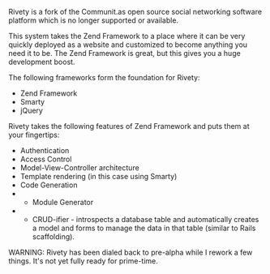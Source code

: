 Rivety is a fork of the Communit.as open source social networking software platform which is no longer supported or available.

This system takes the Zend Framework to a place where it can be very quickly deployed as a website and customized to become anything you need it to be. The Zend 
Framework is great, but this gives you a huge development boost.

The following frameworks form the foundation for Rivety:
- Zend Framework
- Smarty
- jQuery

Rivety takes the following features of Zend Framework and puts them at your fingertips:
- Authentication
- Access Control
- Model-View-Controller architecture
- Template rendering (in this case using Smarty)
- Code Generation
- - Module Generator
- - CRUD-ifier - introspects a database table and automatically creates a model and forms to manage the data in that table (similar to Rails scaffolding).

WARNING:
Rivety has been dialed back to pre-alpha while I rework a few things. It's not yet fully ready for prime-time.
